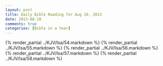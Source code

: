 ```yaml
---
layout: post
title: Daily Bible Reading for Aug 10, 2013
date: 2013-08-10
comments: true
categories: [Bible in a Year]
---
```

{% render_partial ../KJV/Isa/54.markdown %}
{% render_partial ../KJV/Isa/55.markdown %}
{% render_partial ../KJV/Isa/56.markdown %}
{% render_partial ../KJV/Isa/57.markdown %}
{% render_partial ../KJV/Isa/58.markdown %}
